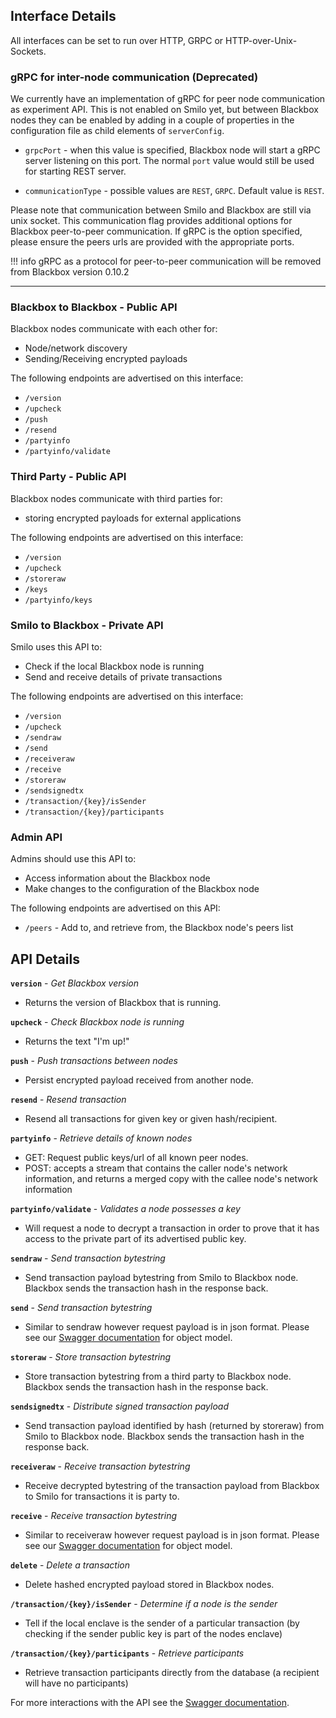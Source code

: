 ## Interface Details

All interfaces can be set to run over HTTP, GRPC or HTTP-over-Unix-Sockets.

### gRPC for inter-node communication (Deprecated)

We currently have an implementation of gRPC for peer node communication as experiment API. This is not enabled on Smilo yet, but between Blackbox nodes they can be enabled by adding in a couple of properties in the configuration file as child elements of `serverConfig`.

- `grpcPort` - when this value is specified, Blackbox node will start a gRPC server listening on this port. The normal `port` value would still be used for starting REST server.

- `communicationType` - possible values are `REST`, `GRPC`. Default value is `REST`.

Please note that communication between Smilo and Blackbox are still via unix socket. This communication flag provides additional options for Blackbox peer-to-peer communication. If gRPC is the option specified, please ensure the peers urls are provided with the appropriate ports.

!!! info
    gRPC as a protocol for peer-to-peer communication will be removed from Blackbox version 0.10.2

---

### Blackbox to Blackbox - Public API

Blackbox nodes communicate with each other for:

- Node/network discovery
- Sending/Receiving encrypted payloads

The following endpoints are advertised on this interface:

* `/version`
* `/upcheck`
* `/push`
* `/resend`
* `/partyinfo`
* `/partyinfo/validate`

### Third Party - Public API 

Blackbox nodes communicate with third parties for:

- storing encrypted payloads for external applications

The following endpoints are advertised on this interface:

* `/version`
* `/upcheck`
* `/storeraw`
* `/keys`
* `/partyinfo/keys`

### Smilo to Blackbox - Private API

Smilo uses this API to:
- Check if the local Blackbox node is running
- Send and receive details of private transactions

The following endpoints are advertised on this interface:

- `/version`
- `/upcheck`
- `/sendraw`
- `/send`
- `/receiveraw`
- `/receive`
- `/storeraw`
- `/sendsignedtx`
- `/transaction/{key}/isSender`
- `/transaction/{key}/participants`

### Admin API

Admins should use this API to:

- Access information about the Blackbox node
- Make changes to the configuration of the Blackbox node

The following endpoints are advertised on this API:

- `/peers` - Add to, and retrieve from, the Blackbox node's peers list

## API Details

**`version`** - _Get Blackbox version_

- Returns the version of Blackbox that is running.

**`upcheck`** - _Check Blackbox node is running_

- Returns the text "I'm up!"

**`push`** - _Push transactions between nodes_

- Persist encrypted payload received from another node.

**`resend`** - _Resend transaction_

- Resend all transactions for given key or given hash/recipient.

**`partyinfo`** - _Retrieve details of known nodes_

- GET: Request public keys/url of all known peer nodes.
- POST: accepts a stream that contains the caller node's network information, and returns a merged copy with the callee node's network information

**`partyinfo/validate`** - _Validates a node possesses a key_ 

- Will request a node to decrypt a transaction in order to prove that it has access to the private part of its advertised public key.

**`sendraw`** - _Send transaction bytestring_

- Send transaction payload bytestring from Smilo to Blackbox node. Blackbox sends the transaction hash in the response back. 

**`send`** - _Send transaction bytestring_

- Similar to sendraw however request payload is in json format. Please see our [Swagger documentation](https://smilofoundation.github.io/Blackbox-swagger/index.html) for object model.

**`storeraw`** - _Store transaction bytestring_

- Store transaction bytestring from a third party to Blackbox node. Blackbox sends the transaction hash in the response back.

**`sendsignedtx`** - _Distribute signed transaction payload_

- Send transaction payload identified by hash (returned by storeraw) from Smilo to Blackbox node. Blackbox sends the transaction hash in the response back.

**`receiveraw`** - _Receive transaction bytestring_ 

- Receive decrypted bytestring of the transaction payload from Blackbox to Smilo for transactions it is party to.

**`receive`** - _Receive transaction bytestring_

- Similar to receiveraw however request payload is in json format. Please see our [Swagger documentation](https://smilofoundation.github.io/Blackbox-swagger/index.html) for object model.

**`delete`** - _Delete a transaction_ 

- Delete hashed encrypted payload stored in Blackbox nodes.

**`/transaction/{key}/isSender`** - _Determine if a node is the sender_ 

- Tell if the local enclave is the sender of a particular transaction (by checking if the sender public key is part of the nodes enclave)

**`/transaction/{key}/participants`** - _Retrieve participants_ 

- Retrieve transaction participants directly from the database (a recipient will have no participants)

For more interactions with the API see the [Swagger documentation](https://smilofoundation.github.io/Blackbox-swagger/index.html).

